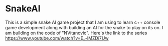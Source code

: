 # SnakeAI

This is a simple snake AI game project that I am using to learn c++ console game development along with building an AI for the snake to play on its on. I am building on the code of "NVitanovic". Here's the link to the series https://www.youtube.com/watch?v=E_-lMZDi7Uw
